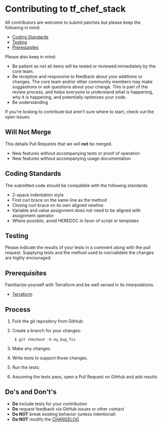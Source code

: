 Contributing to tf_chef_stack
=============================

All contributors are welcome to submit patches but please keep the following in mind:

- [Coding Standards](#coding-standards)
- [Testing](#testing)
- [Prerequisites](#prerequisites)

Please also keep in mind:

- Be patient as not all items will be tested or reviewed immediately by the core team.
- Be receptive and responsive to feedback about your additions or changes. The core team and/or other community members may make suggestions or ask questions about your change. This is part of the review process, and helps everyone to understand what is happening, why it is happening, and potentially optimizes your code.
- Be understanding

If you're looking to contribute but aren't sure where to start, check out the open issues.

Will Not Merge
--------------
This details Pull Requests that we will **not** be merged.

- New features without accompanying tests or proof of operation
- New features without accompanying usage documentation

Coding Standards
----------------
The submitted code should be compatible with the following standards

- 2-space indentation style
- First curl brace on the same line as the method
- Closing curl brace on its own aligned newline
- Variable and value assignment does not need to be aligned with assignment operator
- Where possible, avoid HEREDOC in favor of script or templates

Testing
-------
Please indicate the results of your tests in a comment along with the pull request. Supplying tests and the method used to run/validate the changes are highly encouraged.

Prerequisites
-------------
Familiarize yourself with Terraform and be well versed in its interpolations.

- [Terraform](https://www.terraform.io/docs/index.html)

Process
-------
1. Fork the git repository from GitHub:

3. Create a branch for your changes:

        $ git checkout -b my_bug_fix

4. Make any changes

5. Write tests to support those changes.

6. Run the tests:

7. Assuming the tests pass, open a Pull Request on GitHub and add results


Do's and Don't's
----------------
- **Do** include tests for your contribution
- **Do** request feedback via GitHub issues or other contact
- **Do NOT** break existing behavior (unless intentional)
- **Do NOT** modify the [CHANGELOG](CHANGELOG.md)
